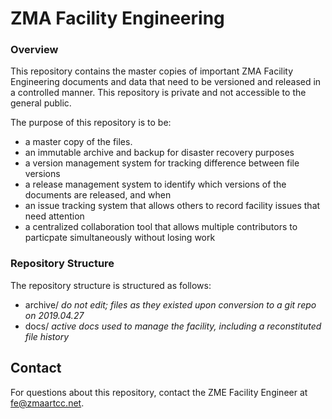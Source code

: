 # ZMA Facility Engineering

### Overview

This repository contains the master copies of important ZMA Facility Engineering documents and data that need to be versioned and released in a controlled manner. This repository is private and not accessible to the general public.

The purpose of this repository is to be:
* a master copy of the files.
* an immutable archive and backup for disaster recovery purposes 
* a version management system for tracking difference between file versions
* a release management system to identify which versions of the documents are released, and when
* an issue tracking system that allows others to record facility issues that need attention
* a centralized collaboration tool that allows multiple contributors to particpate simultaneously without losing work

### Repository Structure

The repository structure is structured as follows:

- archive/ *do not edit; files as they existed upon conversion to a git repo on 2019.04.27*</li>
- docs/ *active docs used to manage the facility, including a reconstituted file history*


## Contact

For questions about this repository, contact the ZME Facility Engineer at fe@zmaartcc.net.
